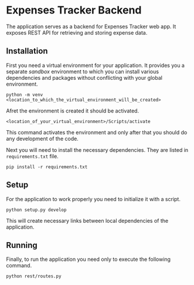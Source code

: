 # Expenses Tracker Backend

The application serves as a backend for Expenses Tracker web app. It exposes REST API for retrieving and storing expense data.

## Installation

First you need a virtual environment for your application. It provides you a separate _sandbox_ environment to which you can install various dependencies and packages without conflicting with your global environment.

    python -m venv <location_to_which_the_virtual_environment_will_be_created>

Afret the environment is created it should be activated.

    <location_of_your_virtual_environment>/Scripts/activate

This command activates the environment and only after that you should do any development of the code.

Next you will need to install the necessary dependencies. They are listed in `requirements.txt` file.

    pip install -r requirements.txt

## Setup

For the application to work properly you need to initialize it with a script.

    python setup.py develop

This will create necessary links between local dependencies of the application.

## Running

Finally, to run the application you need only to execute the following command.

    python rest/routes.py
    
